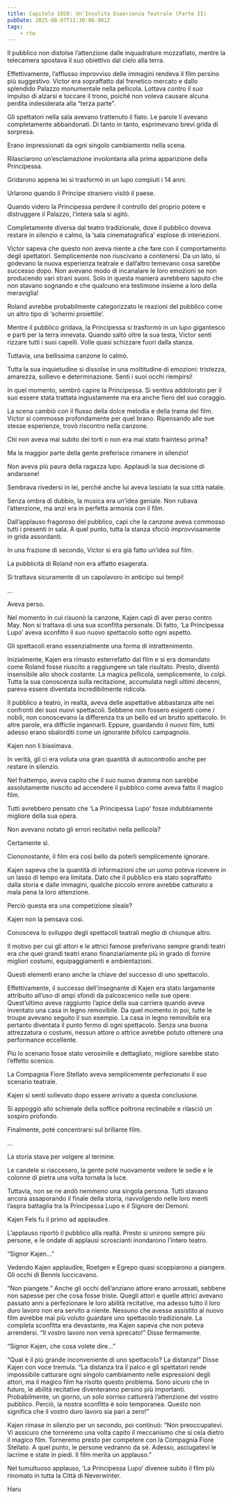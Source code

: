 ```yaml
---
title: Capitolo 1028: Un’Insolita Esperienza Teatrale (Parte II)
pubDate: 2025-08-07T11:30:06.901Z
tags:
    - rtw
---
```



Il pubblico non distolse l’attenzione dalle inquadrature mozzafiato, mentre la telecamera spostava il suo obiettivo dal cielo alla terra.


Effettivamente, l’afflusso improvviso delle immagini rendeva il film persino più suggestivo. Victor era sopraffatto dal frenetico mercato e dallo splendido Palazzo monumentale nella pellicola. Lottava contro il suo impulso di alzarsi e toccare il trono, poiché non voleva causare alcuna perdita indesiderata alla “terza parte”.


Gli spettatori nella sala avevano trattenuto il fiato. Le parole li avevano completamente abbandonati. Di tanto in tanto, esprimevano brevi grida di sorpresa.


Erano impressionati da ogni singolo cambiamento nella scena.


Rilasciarono un’esclamazione involontaria alla prima apparizione della Principessa.


Gridarono appena lei si trasformò in un lupo compiuti i 14 anni.


Urlarono quando il Principe straniero visitò il paese.


Quando videro la Principessa perdere il controllo del proprio potere e distruggere il Palazzo, l’intera sala si agitò.


Completamente diversa dal teatro tradizionale, dove il pubblico doveva restare in silenzio e calmo, la ‘sala cinematografica’ esplose di interiezioni.


Victor sapeva che questo non aveva niente a che fare con il comportamento degli spettatori. Semplicemente non riuscivano a contenersi. Da un lato, si godevano la nuova esperienza teatrale e dall’altro temevano cosa sarebbe successo dopo. Non avevano modo di incanalare le loro emozioni se non producendo vari strani suoni. Solo in questa maniera avrebbero saputo che non stavano sognando e che qualcuno era testimone insieme a loro della meraviglia!


Roland avrebbe probabilmente categorizzato le reazioni del pubblico come un altro tipo di ‘schermi proiettile’.


Mentre il pubblico gridava, la Principessa si trasformò in un lupo gigantesco e partì per la terra innevata. Quando saltò oltre la sua testa, Victor sentì rizzare tutti i suoi capelli. Volle quasi schizzare fuori dalla stanza.


Tuttavia, una bellissima canzone lo calmò.


Tutta la sua inquietudine si dissolse in una moltitudine di emozioni: tristezza, amarezza, sollievo e determinazione. Sentì i suoi occhi riempirsi!


In quel momento, sembrò capire la Principessa. Si sentiva addolorato per il suo essere stata trattata ingiustamente ma era anche fiero del suo coraggio.


La scena cambiò con il flusso della dolce melodia e della trama del film. Victor si commosse profondamente per quel brano. Ripensando alle sue stesse esperienze, trovò riscontro nella canzone.


Chi non aveva mai subito dei torti o non era mai stato frainteso prima?


Ma la maggior parte della gente preferisce rimanere in silenzio!


Non aveva più paura della ragazza lupo. Applaudì la sua decisione di andarsene!


Sembrava rivedersi in lei, perché anche lui aveva lasciato la sua città natale.


Senza ombra di dubbio, la musica era un’idea geniale. Non rubava l’attenzione, ma anzi era in perfetta armonia con il film.


Dall’applauso fragoroso del pubblico, capì che la canzone aveva commosso tutti i presenti in sala. A quel punto, tutta la stanza sfociò improvvisamente in grida assordanti.


In una frazione di secondo, Victor si era già fatto un’idea sul film.


La pubblicità di Roland non era affatto esagerata.


Si trattava sicuramente di un capolavoro in anticipo sui tempi!


...


Aveva perso.


Nel momento in cui risuonò la canzone, Kajen capì di aver perso contro May. Non si trattava di una sua sconfitta personale. Di fatto, ‘La Principessa Lupo’ aveva sconfitto il suo nuovo spettacolo sotto ogni aspetto.


Gli spettacoli erano essenzialmente una forma di intrattenimento.


Inizialmente, Kajen era rimasto esterrefatto dal film e si era domandato come Roland fosse riuscito a raggiungere un tale risultato. Presto, diventò insensibile allo shock costante. La magica pellicola, semplicemente, lo colpì. Tutta la sua conoscenza sulla recitazione, accumulata negli ultimi decenni, pareva essere diventata incredibilmente ridicola.


Il pubblico a teatro, in realtà, aveva delle aspettative abbastanza alte nei confronti dei suoi nuovi spettacoli. Sebbene non fossero esigenti come i nobili, non conoscevano la differenza tra un bello ed un brutto spettacolo. In altre parole, era difficile ingannarli. Eppure, guardando il nuovo film, tutti adesso erano sbalorditi come un ignorante bifolco campagnolo.


Kajen non li biasimava.


In verità, gli ci era voluta una gran quantità di autocontrollo anche per restare in silenzio.


Nel frattempo, aveva capito che il suo nuovo dramma non sarebbe assolutamente riuscito ad accendere il pubblico come aveva fatto il magico film.


Tutti avrebbero pensato che ‘La Principessa Lupo’ fosse indubbiamente migliore della sua opera.


Non avevano notato gli errori recitativi nella pellicola?


Certamente sì.


Ciononostante, il film era così bello da poterli semplicemente ignorare.


Kajen sapeva che la quantità di informazioni che un uomo poteva ricevere in un lasso di tempo era limitata. Dato che il pubblico era stato sopraffatto dalla storia e dalle immagini, qualche piccolo errore avrebbe catturato a mala pena la loro attenzione.


Perciò questa era una competizione sleale?


Kajen non la pensava così.


Conosceva lo sviluppo degli spettacoli teatrali meglio di chiunque altro.


Il motivo per cui gli attori e le attrici famose preferivano sempre grandi teatri era che quei grandi teatri erano finanziariamente più in grado di fornire migliori costumi, equipaggiamenti e ambientazioni.


Questi elementi erano anche la chiave del successo di uno spettacolo.


Effettivamente, il successo dell’insegnante di Kajen era stato largamente attribuito all’uso di ampi sfondi da palcoscenico nelle sue opere. Quest’ultimo aveva raggiunto l’apice della sua carriera quando aveva inventato una casa in legno removibile. Da quel momento in poi, tutte le troupe avevano seguito il suo esempio. La casa in legno removibile era pertanto diventata il punto fermo di ogni spettacolo. Senza una buona attrezzatura o costumi, nessun attore o attrice avrebbe potuto ottenere una performance eccellente.


Più lo scenario fosse stato verosimile e dettagliato, migliore sarebbe stato l’effetto scenico.


La Compagnia Fiore Stellato aveva semplicemente perfezionato il suo scenario teatrale.


Kajen si sentì sollevato dopo essere arrivato a questa conclusione.


Si appoggiò allo schienale della soffice poltrona reclinabile e rilasciò un sospiro profondo.


Finalmente, poté concentrarsi sul brillante film.


...


La storia stava per volgere al termine.


Le candele si riaccesero, la gente poté nuovamente vedere le sedie e le colonne di pietra una volta tornata la luce.


Tuttavia, non se ne andò nemmeno una singola persona. Tutti stavano ancora assaporando il finale della storia, riavvolgendo nelle loro menti l’aspra battaglia tra la Principessa Lupo e il Signore dei Demoni.


Kajen Fels fu il primo ad applaudire.


L’applauso riportò il pubblico alla realtà. Presto si unirono sempre più persone, e le ondate di applausi scroscianti inondarono l’intero teatro.


“Signor Kajen…”


Vedendo Kajen applaudire, Roetgen e Egrepo quasi scoppiarono a piangere. Gli occhi di Bennis luccicavano.


“Non piangete.” Anche gli occhi dell’anziano attore erano arrossati, sebbene non sapesse per che cosa fosse triste. Quegli attori e quelle attrici avevano passato anni a perfezionare le loro abilità recitative, ma adesso tutto il loro duro lavoro non era servito a niente. Nessuno che avesse assistito al nuovo film avrebbe mai più voluto guardare uno spettacolo tradizionale. La completa sconfitta era devastante, ma Kajen sapeva che non poteva arrendersi. “Il vostro lavoro non verrà sprecato!” Disse fermamente.


“Signor Kajen, che cosa volete dire…”


“Qual è il più grande inconveniente di uno spettacolo? La distanza!” Disse Kajen con voce tremula. “La distanza tra il palco e gli spettatori rende impossibile catturare ogni singolo cambiamento nelle espressioni degli attori, ma il magico film ha risolto questo problema. Sono sicuro che in futuro, le abilità recitative diventeranno persino più importanti. Probabilmente, un giorno, un solo sorriso catturerà l’attenzione del vostro pubblico. Perciò, la nostra sconfitta è solo temporanea. Questo non significa che il vostro duro lavoro sia pari a zero!”


Kajen rimase in silenzio per un secondo, poi continuò: “Non preoccupatevi. Vi assicuro che torneremo una volta capito il meccanismo che si cela dietro il magico film. Torneremo presto per competere con la Compagnia Fiore Stellato. A quel punto, le persone vedranno da sé. Adesso, asciugatevi le lacrime e state in piedi. Il film merita un applauso.”


Nel tumultuoso applauso, ‘La Principessa Lupo’ divenne subito il film più rinomato in tutta la Città di Neverwinter.


Haru
                                


                                




